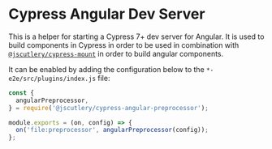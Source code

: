 # Cypress Angular Dev Server

This is a helper for starting a Cypress 7+ dev server for Angular.
It is used to build components in Cypress in order to be used in combination with [`@jscutlery/cypress-mount`](https://github.com/jscutlery/test-utils/tree/main/packages/cypress-mount) in order to build angular components.

It can be enabled by adding the configuration below to the `*-e2e/src/plugins/index.js` file:

```ts
const {
  angularPreprocessor,
} = require('@jscutlery/cypress-angular-preprocessor');

module.exports = (on, config) => {
  on('file:preprocessor', angularPreprocessor(config));
};
```
